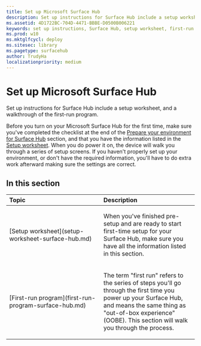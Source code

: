 ```yaml
---
title: Set up Microsoft Surface Hub
description: Set up instructions for Surface Hub include a setup worksheet, and a walkthrough of the first-run program.
ms.assetid: 4D1722BC-704D-4471-BBBE-D0500B006221
keywords: set up instructions, Surface Hub, setup worksheet, first-run program
ms.prod: w10
ms.mktglfcycl: deploy
ms.sitesec: library
ms.pagetype: surfacehub
author: TrudyHa
localizationpriority: medium
---
```


# Set up Microsoft Surface Hub


Set up instructions for Surface Hub include a setup worksheet, and a walkthrough of the first-run program.

Before you turn on your Microsoft Surface Hub for the first time, make sure you've completed the checklist at the end of the [Prepare your environment for Surface Hub](prepare-your-environment-for-surface-hub.md) section, and that you have the information listed in the [Setup worksheet](setup-worksheet-surface-hub.md). When you do power it on, the device will walk you through a series of setup screens. If you haven't properly set up your environment, or don't have the required information, you'll have to do extra work afterward making sure the settings are correct.

## In this section


<table>
<colgroup>
<col width="50%" />
<col width="50%" />
</colgroup>
<thead>
<tr class="header">
<th align="left">Topic</th>
<th align="left">Description</th>
</tr>
</thead>
<tbody>
<tr class="odd">
<td align="left"><p>[Setup worksheet](setup-worksheet-surface-hub.md)</p></td>
<td align="left"><p>When you've finished pre-setup and are ready to start first-time setup for your Surface Hub, make sure you have all the information listed in this section.</p></td>
</tr>
<tr class="even">
<td align="left"><p>[First-run program](first-run-program-surface-hub.md)</p></td>
<td align="left"><p>The term &quot;first run&quot; refers to the series of steps you'll go through the first time you power up your Surface Hub, and means the same thing as &quot;out-of-box experience&quot; (OOBE). This section will walk you through the process.</p></td>
</tr>
</tbody>
</table>

 

 

 





